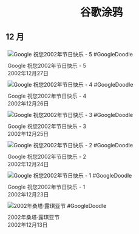 
<h1 align="center"> 谷歌涂鸦 </h1>




## 12 月

<div class="image">


<img src="https://www.google.com/logos/2002/winter_holiday_02_fifth.gif" alt="Google 祝您2002年节日快乐 - 5 #GoogleDoodle" style="margin: 5px"/>
<div class="info" style="font-size: 14px; color:#333333; margin:5px"><div class="title">Google 祝您2002年节日快乐 - 5</div><div class="date">2002年12月27日</div></div>

<img src="https://www.google.com/logos/2002/winter_holiday_02_quad.gif" alt="Google 祝您2002年节日快乐 - 4 #GoogleDoodle" style="margin: 5px"/>
<div class="info" style="font-size: 14px; color:#333333; margin:5px"><div class="title">Google 祝您2002年节日快乐 - 4</div><div class="date">2002年12月26日</div></div>

<img src="https://www.google.com/logos/2002/winter_holiday_02_III.gif" alt="Google 祝您2002年节日快乐 - 3 #GoogleDoodle" style="margin: 5px"/>
<div class="info" style="font-size: 14px; color:#333333; margin:5px"><div class="title">Google 祝您2002年节日快乐 - 3</div><div class="date">2002年12月25日</div></div>

<img src="https://www.google.com/logos/2002/winter_holiday_02_deux.gif" alt="Google 祝您2002年节日快乐 - 2 #GoogleDoodle" style="margin: 5px"/>
<div class="info" style="font-size: 14px; color:#333333; margin:5px"><div class="title">Google 祝您2002年节日快乐 - 2</div><div class="date">2002年12月24日</div></div>

<img src="https:https://lh3.googleusercontent.com/dVl_LZ4iYbqoOsPczBnkA2IMOhW33Q9gZf3-a0TaE6MhnwFSGvQPlRpw_aTPOAmVPoL6qnG2ITY10pt3HSi8imW3Xmz7AhSnjyYr1TYu=s660" alt="Google 祝您2002年节日快乐 - 1 #GoogleDoodle" style="margin: 5px"/>
<div class="info" style="font-size: 14px; color:#333333; margin:5px"><div class="title">Google 祝您2002年节日快乐 - 1</div><div class="date">2002年12月23日</div></div>

<img src="https://www.google.com/logos/2002/santa_lucia.gif" alt="2002年桑塔·露琪亚节 #GoogleDoodle" style="margin: 5px"/>
<div class="info" style="font-size: 14px; color:#333333; margin:5px"><div class="title">2002年桑塔·露琪亚节</div><div class="date">2002年12月13日</div></div>

</div>








